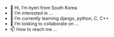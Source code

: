 - 👋 Hi, I’m hyeri from South Korea
- 👀 I’m interested in ...
- 🌱 I’m currently learning django, python, C, C++
- 💞️ I’m looking to collaborate on ...
- 📫 How to reach me ...

<!---
autumndr3ams/autumndr3ams is a ✨ special ✨ repository because its `README.md` (this file) appears on your GitHub profile.
You can click the Preview link to take a look at your changes.
--->
